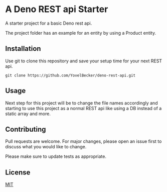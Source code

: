 # A Deno REST api Starter

A starter project for a basic Deno rest api.

The project folder has an example for an entity by using a Product entity.

## Installation

Use git to clone this repository and save your setup time for your next REST api.

```git
git clone https://github.com/YovelBecker/deno-rest-api.git
```

## Usage

Next step for this project will be to change the file names accordingly and starting to use this project as a normal REST api like using a DB instead of a static array and more.


## Contributing
Pull requests are welcome. For major changes, please open an issue first to discuss what you would like to change.

Please make sure to update tests as appropriate.

## License
[MIT](https://choosealicense.com/licenses/mit/)